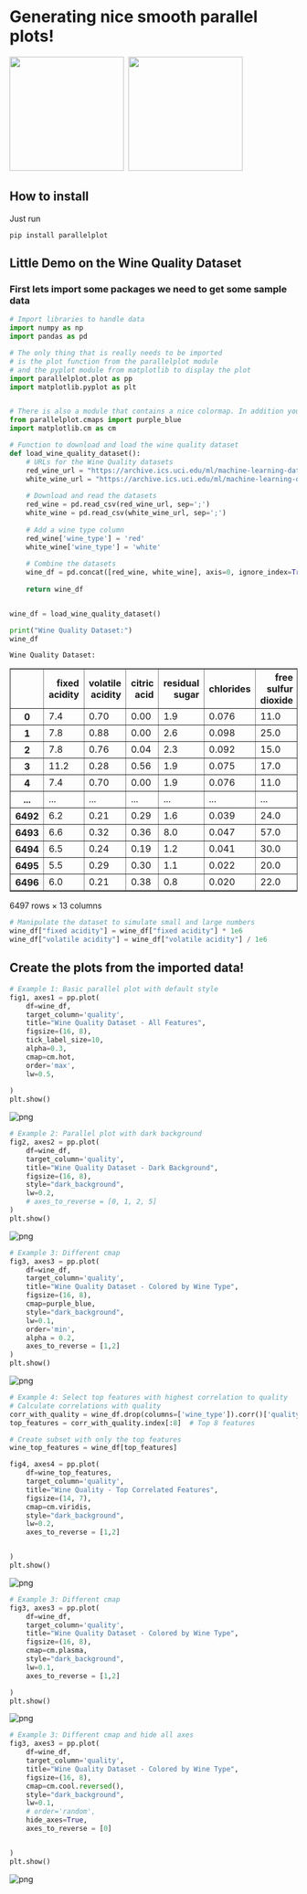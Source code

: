 # Generating nice smooth parallel plots!

<img src="https://raw.githubusercontent.com/markste-in/parallelplot/refs/heads/main/README_files/output_9_0.png" height="200" />&nbsp;
<img src="https://raw.githubusercontent.com/markste-in/parallelplot/refs/heads/main/README_files/https://raw.githubusercontent.com/markste-in/parallelplot/refs/heads/main/README_files/output_13_0.png" height="200" />

## How to install

Just run

```shell
pip install parallelplot
```

## Little Demo on the Wine Quality Dataset

### First lets import some packages we need to get some sample data


```python
# Import libraries to handle data 
import numpy as np
import pandas as pd

# The only thing that is really needs to be imported 
# is the plot function from the parallelplot module 
# and the pyplot module from matplotlib to display the plot
import parallelplot.plot as pp
import matplotlib.pyplot as plt


# There is also a module that contains a nice colormap. In addition you can use the matplotlib colormap module
from parallelplot.cmaps import purple_blue
import matplotlib.cm as cm

```


```python
# Function to download and load the wine quality dataset
def load_wine_quality_dataset():
    # URLs for the Wine Quality datasets 
    red_wine_url = "https://archive.ics.uci.edu/ml/machine-learning-databases/wine-quality/winequality-red.csv"
    white_wine_url = "https://archive.ics.uci.edu/ml/machine-learning-databases/wine-quality/winequality-white.csv"
    
    # Download and read the datasets
    red_wine = pd.read_csv(red_wine_url, sep=';')
    white_wine = pd.read_csv(white_wine_url, sep=';')
    
    # Add a wine type column
    red_wine['wine_type'] = 'red'
    white_wine['wine_type'] = 'white'
    
    # Combine the datasets
    wine_df = pd.concat([red_wine, white_wine], axis=0, ignore_index=True)
    
    return wine_df


wine_df = load_wine_quality_dataset()

```


```python
print("Wine Quality Dataset:")
wine_df
```

    Wine Quality Dataset:





<div>
<style scoped>
    .dataframe tbody tr th:only-of-type {
        vertical-align: middle;
    }

    .dataframe tbody tr th {
        vertical-align: top;
    }

    .dataframe thead th {
        text-align: right;
    }
</style>
<table border="1" class="dataframe">
  <thead>
    <tr style="text-align: right;">
      <th></th>
      <th>fixed acidity</th>
      <th>volatile acidity</th>
      <th>citric acid</th>
      <th>residual sugar</th>
      <th>chlorides</th>
      <th>free sulfur dioxide</th>
      <th>total sulfur dioxide</th>
      <th>density</th>
      <th>pH</th>
      <th>sulphates</th>
      <th>alcohol</th>
      <th>quality</th>
      <th>wine_type</th>
    </tr>
  </thead>
  <tbody>
    <tr>
      <th>0</th>
      <td>7.4</td>
      <td>0.70</td>
      <td>0.00</td>
      <td>1.9</td>
      <td>0.076</td>
      <td>11.0</td>
      <td>34.0</td>
      <td>0.99780</td>
      <td>3.51</td>
      <td>0.56</td>
      <td>9.4</td>
      <td>5</td>
      <td>red</td>
    </tr>
    <tr>
      <th>1</th>
      <td>7.8</td>
      <td>0.88</td>
      <td>0.00</td>
      <td>2.6</td>
      <td>0.098</td>
      <td>25.0</td>
      <td>67.0</td>
      <td>0.99680</td>
      <td>3.20</td>
      <td>0.68</td>
      <td>9.8</td>
      <td>5</td>
      <td>red</td>
    </tr>
    <tr>
      <th>2</th>
      <td>7.8</td>
      <td>0.76</td>
      <td>0.04</td>
      <td>2.3</td>
      <td>0.092</td>
      <td>15.0</td>
      <td>54.0</td>
      <td>0.99700</td>
      <td>3.26</td>
      <td>0.65</td>
      <td>9.8</td>
      <td>5</td>
      <td>red</td>
    </tr>
    <tr>
      <th>3</th>
      <td>11.2</td>
      <td>0.28</td>
      <td>0.56</td>
      <td>1.9</td>
      <td>0.075</td>
      <td>17.0</td>
      <td>60.0</td>
      <td>0.99800</td>
      <td>3.16</td>
      <td>0.58</td>
      <td>9.8</td>
      <td>6</td>
      <td>red</td>
    </tr>
    <tr>
      <th>4</th>
      <td>7.4</td>
      <td>0.70</td>
      <td>0.00</td>
      <td>1.9</td>
      <td>0.076</td>
      <td>11.0</td>
      <td>34.0</td>
      <td>0.99780</td>
      <td>3.51</td>
      <td>0.56</td>
      <td>9.4</td>
      <td>5</td>
      <td>red</td>
    </tr>
    <tr>
      <th>...</th>
      <td>...</td>
      <td>...</td>
      <td>...</td>
      <td>...</td>
      <td>...</td>
      <td>...</td>
      <td>...</td>
      <td>...</td>
      <td>...</td>
      <td>...</td>
      <td>...</td>
      <td>...</td>
      <td>...</td>
    </tr>
    <tr>
      <th>6492</th>
      <td>6.2</td>
      <td>0.21</td>
      <td>0.29</td>
      <td>1.6</td>
      <td>0.039</td>
      <td>24.0</td>
      <td>92.0</td>
      <td>0.99114</td>
      <td>3.27</td>
      <td>0.50</td>
      <td>11.2</td>
      <td>6</td>
      <td>white</td>
    </tr>
    <tr>
      <th>6493</th>
      <td>6.6</td>
      <td>0.32</td>
      <td>0.36</td>
      <td>8.0</td>
      <td>0.047</td>
      <td>57.0</td>
      <td>168.0</td>
      <td>0.99490</td>
      <td>3.15</td>
      <td>0.46</td>
      <td>9.6</td>
      <td>5</td>
      <td>white</td>
    </tr>
    <tr>
      <th>6494</th>
      <td>6.5</td>
      <td>0.24</td>
      <td>0.19</td>
      <td>1.2</td>
      <td>0.041</td>
      <td>30.0</td>
      <td>111.0</td>
      <td>0.99254</td>
      <td>2.99</td>
      <td>0.46</td>
      <td>9.4</td>
      <td>6</td>
      <td>white</td>
    </tr>
    <tr>
      <th>6495</th>
      <td>5.5</td>
      <td>0.29</td>
      <td>0.30</td>
      <td>1.1</td>
      <td>0.022</td>
      <td>20.0</td>
      <td>110.0</td>
      <td>0.98869</td>
      <td>3.34</td>
      <td>0.38</td>
      <td>12.8</td>
      <td>7</td>
      <td>white</td>
    </tr>
    <tr>
      <th>6496</th>
      <td>6.0</td>
      <td>0.21</td>
      <td>0.38</td>
      <td>0.8</td>
      <td>0.020</td>
      <td>22.0</td>
      <td>98.0</td>
      <td>0.98941</td>
      <td>3.26</td>
      <td>0.32</td>
      <td>11.8</td>
      <td>6</td>
      <td>white</td>
    </tr>
  </tbody>
</table>
<p>6497 rows × 13 columns</p>
</div>




```python
# Manipulate the dataset to simulate small and large numbers
wine_df["fixed acidity"] = wine_df["fixed acidity"] * 1e6
wine_df["volatile acidity"] = wine_df["volatile acidity"] / 1e6
```

## Create the plots from the imported data!


```python
# Example 1: Basic parallel plot with default style
fig1, axes1 = pp.plot(
    df=wine_df,
    target_column='quality',
    title="Wine Quality Dataset - All Features",
    figsize=(16, 8),
    tick_label_size=10,
    alpha=0.3,
    cmap=cm.hot,
    order='max',
    lw=0.5,
    
)
plt.show()

```


    
![png](https://raw.githubusercontent.com/markste-in/parallelplot/refs/heads/main/README_files/output_8_0.png)
    



```python
# Example 2: Parallel plot with dark background
fig2, axes2 = pp.plot(
    df=wine_df,
    target_column='quality',
    title="Wine Quality Dataset - Dark Background",
    figsize=(16, 8),
    style="dark_background",
    lw=0.2,
    # axes_to_reverse = [0, 1, 2, 5]
)
plt.show()
```


    
![png](https://raw.githubusercontent.com/markste-in/parallelplot/refs/heads/main/README_files/output_9_0.png)
    



```python
# Example 3: Different cmap 
fig3, axes3 = pp.plot(
    df=wine_df,
    target_column='quality',
    title="Wine Quality Dataset - Colored by Wine Type",
    figsize=(16, 8),
    cmap=purple_blue,
    style="dark_background",
    lw=0.1,
    order='min',
    alpha = 0.2,
    axes_to_reverse = [1,2]
)
plt.show()

```


    
![png](https://raw.githubusercontent.com/markste-in/parallelplot/refs/heads/main/README_files/output_10_0.png)
    



```python
# Example 4: Select top features with highest correlation to quality
# Calculate correlations with quality
corr_with_quality = wine_df.drop(columns=['wine_type']).corr()['quality'].abs().sort_values(ascending=False)
top_features = corr_with_quality.index[:8]  # Top 8 features

# Create subset with only the top features
wine_top_features = wine_df[top_features]

fig4, axes4 = pp.plot(
    df=wine_top_features,
    target_column='quality',
    title="Wine Quality - Top Correlated Features",
    figsize=(14, 7),
    cmap=cm.viridis,
    style="dark_background",
    lw=0.2,
    axes_to_reverse = [1,2]


)
plt.show()

```


    
![png](https://raw.githubusercontent.com/markste-in/parallelplot/refs/heads/main/README_files/output_11_0.png)
    



```python
# Example 3: Different cmap 
fig3, axes3 = pp.plot(
    df=wine_df,
    target_column='quality',
    title="Wine Quality Dataset - Colored by Wine Type",
    figsize=(16, 8),
    cmap=cm.plasma,
    style="dark_background",
    lw=0.1,
    axes_to_reverse = [1,2]

)
plt.show()
```


    
![png](https://raw.githubusercontent.com/markste-in/parallelplot/refs/heads/main/README_files/output_12_0.png)
    



```python
# Example 3: Different cmap and hide all axes
fig3, axes3 = pp.plot(
    df=wine_df,
    target_column='quality',
    title="Wine Quality Dataset - Colored by Wine Type",
    figsize=(16, 8),
    cmap=cm.cool.reversed(),
    style="dark_background",
    lw=0.1,
    # order='random',
    hide_axes=True,
    axes_to_reverse = [0]


)
plt.show()
```


    
![png](https://raw.githubusercontent.com/markste-in/parallelplot/refs/heads/main/README_files/output_13_0.png)
    

